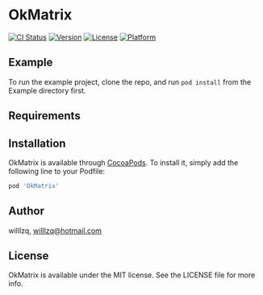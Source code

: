 # OkMatrix

[![CI Status](https://img.shields.io/travis/willlzq/OkMatrix.svg?style=flat)](https://travis-ci.org/willlzq/OkMatrix)
[![Version](https://img.shields.io/cocoapods/v/OkMatrix.svg?style=flat)](https://cocoapods.org/pods/OkMatrix)
[![License](https://img.shields.io/cocoapods/l/OkMatrix.svg?style=flat)](https://cocoapods.org/pods/OkMatrix)
[![Platform](https://img.shields.io/cocoapods/p/OkMatrix.svg?style=flat)](https://cocoapods.org/pods/OkMatrix)

## Example

To run the example project, clone the repo, and run `pod install` from the Example directory first.

## Requirements

## Installation

OkMatrix is available through [CocoaPods](https://cocoapods.org). To install
it, simply add the following line to your Podfile:

```ruby
pod 'OkMatrix'
```

## Author

willlzq, willlzq@hotmail.com

## License

OkMatrix is available under the MIT license. See the LICENSE file for more info.
